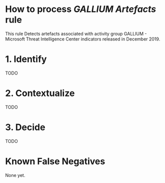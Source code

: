 # How to process *GALLIUM Artefacts* rule
This rule Detects artefacts associated with activity group GALLIUM - Microsoft Threat Intelligence Center indicators released in December 2019.

# 1. Identify
TODO

# 2. Contextualize
TODO

# 3. Decide
TODO

# Known False Negatives
None yet.
